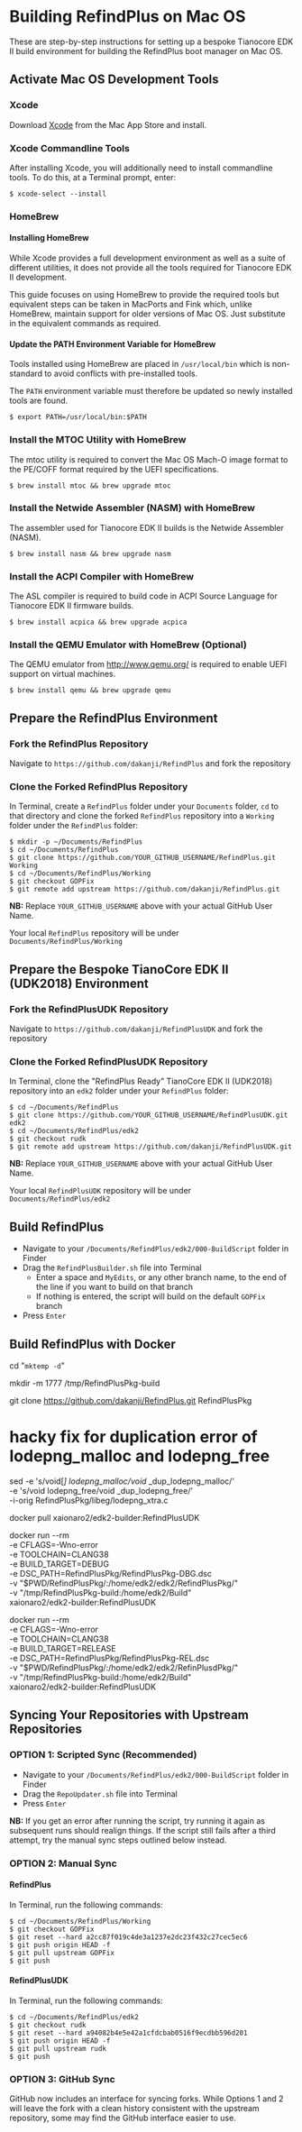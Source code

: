 # Building RefindPlus on Mac OS
These are step-by-step instructions for setting up a bespoke Tianocore EDK II build environment for building the RefindPlus boot manager on Mac OS.

## Activate Mac OS Development Tools

### Xcode
Download [Xcode](https://developer.apple.com/xcode) from the Mac App Store and install.

### Xcode Commandline Tools
After installing Xcode, you will additionally need to install commandline tools.
To do this, at a Terminal prompt, enter:

```
$ xcode-select --install
```

### HomeBrew

#### Installing HomeBrew

While Xcode provides a full development environment as well as a suite of different utilities, it does not provide all the tools required for Tianocore EDK II development.

This guide focuses on using HomeBrew to provide the required tools but equivalent steps can be taken in MacPorts and Fink which, unlike HomeBrew, maintain support for older versions of Mac OS. Just substitute in the equivalent commands as required.

#### Update the PATH Environment Variable for HomeBrew

Tools installed using HomeBrew are placed in `/usr/local/bin` which is non-standard to avoid conflicts with pre-installed tools.

The `PATH` environment variable must therefore be updated so newly installed tools are found.

```
$ export PATH=/usr/local/bin:$PATH
```

### Install the MTOC Utility with HomeBrew

The mtoc utility is required to convert the Mac OS Mach-O image format to the PE/COFF format required by the UEFI specifications.

```
$ brew install mtoc && brew upgrade mtoc
```

### Install the Netwide Assembler (NASM) with HomeBrew

The assembler used for Tianocore EDK II builds is the Netwide Assembler (NASM).

```
$ brew install nasm && brew upgrade nasm
```

### Install the ACPI Compiler with HomeBrew

The ASL compiler is required to build code in ACPI Source Language for Tianocore EDK II firmware builds.

```
$ brew install acpica && brew upgrade acpica
```

### Install the QEMU Emulator with HomeBrew (Optional)

The QEMU emulator from http://www.qemu.org/ is required to enable UEFI support on virtual machines.

```
$ brew install qemu && brew upgrade qemu
```

## Prepare the RefindPlus Environment
### Fork the RefindPlus Repository

Navigate to `https://github.com/dakanji/RefindPlus` and fork the repository

### Clone the Forked RefindPlus Repository

In Terminal, create a `RefindPlus` folder under your `Documents` folder, `cd` to that directory and clone the forked `RefindPlus` repository into a `Working` folder under the `RefindPlus` folder:

```
$ mkdir -p ~/Documents/RefindPlus
$ cd ~/Documents/RefindPlus
$ git clone https://github.com/YOUR_GITHUB_USERNAME/RefindPlus.git Working
$ cd ~/Documents/RefindPlus/Working
$ git checkout GOPFix
$ git remote add upstream https://github.com/dakanji/RefindPlus.git
```

**NB:** Replace `YOUR_GITHUB_USERNAME` above with your actual GitHub User Name.

Your local `RefindPlus` repository will be under `Documents/RefindPlus/Working`


## Prepare the Bespoke TianoCore EDK II (UDK2018) Environment
### Fork the RefindPlusUDK Repository

Navigate to `https://github.com/dakanji/RefindPlusUDK` and fork the repository

### Clone the Forked RefindPlusUDK Repository
In Terminal, clone the "RefindPlus Ready" TianoCore EDK II (UDK2018) repository into an `edk2` folder under your `RefindPlus` folder:

```
$ cd ~/Documents/RefindPlus
$ git clone https://github.com/YOUR_GITHUB_USERNAME/RefindPlusUDK.git edk2
$ cd ~/Documents/RefindPlus/edk2
$ git checkout rudk
$ git remote add upstream https://github.com/dakanji/RefindPlusUDK.git
```

**NB:** Replace `YOUR_GITHUB_USERNAME` above with your actual GitHub User Name.

Your local `RefindPlusUDK` repository will be under `Documents/RefindPlus/edk2`

## Build RefindPlus
- Navigate to your `/Documents/RefindPlus/edk2/000-BuildScript` folder in Finder
- Drag the `RefindPlusBuilder.sh` file into Terminal
  - Enter a space and `MyEdits`, or any other branch name, to the end of the line if you want to build on that branch
  - If nothing is entered, the script will build on the default `GOPFix` branch
- Press `Enter`

## Build RefindPlus with Docker

cd "`mktemp -d`"

mkdir -m 1777 /tmp/RefindPlusPkg-build

git clone https://github.com/dakanji/RefindPlus.git RefindPlusPkg

# hacky fix for duplication error of lodepng_malloc and lodepng_free
sed -e 's/void[*] lodepng_malloc/void* _dup_lodepng_malloc/' \
    -e 's/void lodepng_free/void _dup_lodepng_free/' \
    -i-orig RefindPlusPkg/libeg/lodepng_xtra.c

docker pull xaionaro2/edk2-builder:RefindPlusUDK

docker run --rm \
    -e CFLAGS=-Wno-error \
    -e TOOLCHAIN=CLANG38 \
    -e BUILD_TARGET=DEBUG \
    -e DSC_PATH=RefindPlusPkg/RefindPlusPkg-DBG.dsc \
    -v "$PWD/RefindPlusPkg/:/home/edk2/edk2/RefindPlusPkg/" \
    -v "/tmp/RefindPlusPkg-build:/home/edk2/Build" \
    xaionaro2/edk2-builder:RefindPlusUDK
    
docker run --rm \
    -e CFLAGS=-Wno-error \
    -e TOOLCHAIN=CLANG38 \
    -e BUILD_TARGET=RELEASE \
    -e DSC_PATH=RefindPlusPkg/RefindPlusPkg-REL.dsc \
    -v "$PWD/RefindPlusPkg/:/home/edk2/edk2/RefinPlusdPkg/" \
    -v "/tmp/RefindPlusPkg-build:/home/edk2/Build" \
    xaionaro2/edk2-builder:RefindPlusUDK

## Syncing Your Repositories with Upstream Repositories
### OPTION 1: Scripted Sync (Recommended)
- Navigate to your `/Documents/RefindPlus/edk2/000-BuildScript` folder in Finder
- Drag the `RepoUpdater.sh` file into Terminal
- Press `Enter`

**NB:** If you get an error after running the script, try running it again as subsequent runs should realign things.
If the script still fails after a third attempt, try the manual sync steps outlined below instead.

### OPTION 2: Manual Sync
#### RefindPlus
In Terminal, run the following commands:

```
$ cd ~/Documents/RefindPlus/Working
$ git checkout GOPFix
$ git reset --hard a2cc87f019c4de3a1237e2dc23f432c27cec5ec6
$ git push origin HEAD -f
$ git pull upstream GOPFix
$ git push
```

#### RefindPlusUDK
In Terminal, run the following commands:

```
$ cd ~/Documents/RefindPlus/edk2
$ git checkout rudk
$ git reset --hard a94082b4e5e42a1cfdcbab0516f9ecdbb596d201
$ git push origin HEAD -f
$ git pull upstream rudk
$ git push
```

### OPTION 3: GitHub Sync
GitHub now includes an interface for syncing forks. While Options 1 and 2 will leave the fork with a clean history consistent with the upstream repository, some may find the GitHub interface easier to use.
